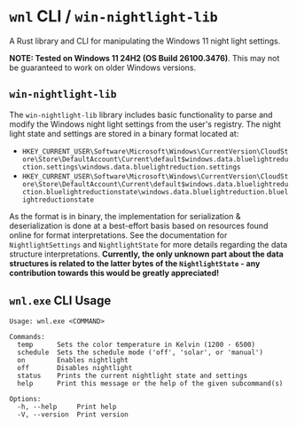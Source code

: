 # `wnl` CLI / `win-nightlight-lib`

A Rust library and CLI for manipulating the Windows 11 night light settings.

**NOTE: Tested on Windows 11 24H2 (OS Build 26100.3476)**. This may not be guaranteed
to work on older Windows versions.

## `win-nightlight-lib`

The `win-nightlight-lib` library includes basic functionality to parse and modify the
Windows night light settings from the user's registry. The night light state and
settings are stored in a binary format located at:

- `HKEY_CURRENT_USER\Software\Microsoft\Windows\CurrentVersion\CloudStore\Store\DefaultAccount\Current\default$windows.data.bluelightreduction.settings\windows.data.bluelightreduction.settings`
- `HKEY_CURRENT_USER\Software\Microsoft\Windows\CurrentVersion\CloudStore\Store\DefaultAccount\Current\default$windows.data.bluelightreduction.bluelightreductionstate\windows.data.bluelightreduction.bluelightreductionstate`

As the format is in binary, the implementation for serialization & deserialization is
done at a best-effort basis based on resources found online for format interpretations.
See the documentation for `NightlightSettings` and `NightlightState` for more details
regarding the data structure interpretations. **Currently, the only unknown part about
the data structures is related to the latter bytes of the `NightlightState` - any
contribution towards this would be greatly appreciated!**

## `wnl.exe` CLI Usage

```shell
Usage: wnl.exe <COMMAND>

Commands:
  temp      Sets the color temperature in Kelvin (1200 - 6500)
  schedule  Sets the schedule mode ('off', 'solar', or 'manual')
  on        Enables nightlight
  off       Disables nightlight
  status    Prints the current nightlight state and settings
  help      Print this message or the help of the given subcommand(s)

Options:
  -h, --help     Print help
  -V, --version  Print version
```
